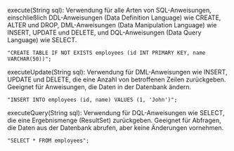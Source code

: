 execute(String sql):
    Verwendung für alle Arten von SQL-Anweisungen, einschließlich DDL-Anweisungen (Data Definition Language) wie CREATE, ALTER und DROP, DML-Anweisungen (Data Manipulation Language) wie INSERT, UPDATE und DELETE, und DQL-Anweisungen (Data Query Language) wie SELECT.

    "CREATE TABLE IF NOT EXISTS employees (id INT PRIMARY KEY, name VARCHAR(50))";

executeUpdate(String sql):
    Verwendung für DML-Anweisungen wie INSERT, UPDATE und DELETE, die eine Anzahl von betroffenen Zeilen zurückgeben.
    Geeignet für Anweisungen, die Daten in der Datenbank ändern.

    "INSERT INTO employees (id, name) VALUES (1, 'John')";

executeQuery(String sql):
    Verwendung für DQL-Anweisungen wie SELECT, die eine Ergebnismenge (ResultSet) zurückgeben.
    Geeignet für Abfragen, die Daten aus der Datenbank abrufen, aber keine Änderungen vornehmen.

    "SELECT * FROM employees";